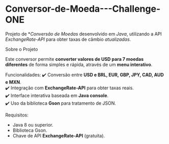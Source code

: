 # Conversor-de-Moeda---Challenge-ONE

Projeto de **Conversão de Moedas* desenvolvido em *Java*, utilizando a API *ExchangeRate-API* para obter taxas de câmbio *atualizadas*.

Sobre o Projeto

Este conversor permite **converter valores de USD para 7 moedas diferentes** de forma simples e rápida, através de um **menu interativo**.

Funcionalidades:
✔️ Conversão entre **USD e BRL, EUR, GBP, JPY, CAD, AUD e MXN**.  
✔️ Integração com **ExchangeRate-API** para obter taxas reais.  
✔️ Interface interativa baseada em **Java console**.  
✔️ Uso da biblioteca **Gson** para tratamento de JSON.  

Requisitos:
- Java 8 ou superior.  
- Biblioteca Gson.
- Chave de API **ExchangeRate-API** (gratuita).
